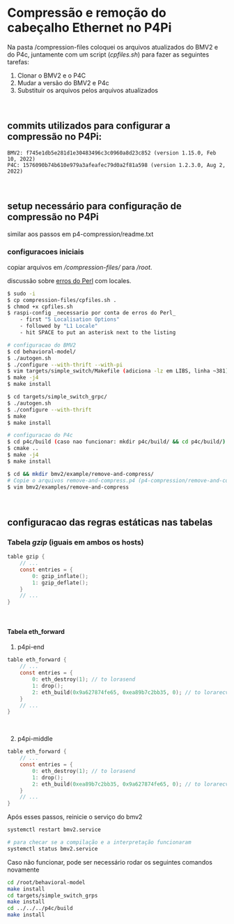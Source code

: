 # Compressão e remoção do cabeçalho Ethernet no P4Pi

Na pasta /compression-files coloquei os arquivos atualizados do BMV2 e do P4c, juntamente com um script (_cpfiles.sh_) para fazer as seguintes tarefas:

   1. Clonar o BMV2 e o P4C
   2. Mudar a versão do BMV2 e P4c
   3. Substituir os arquivos pelos arquivos atualizados

<br/>

## commits utilizados para configurar a compressão no P4Pi:
   
    BMV2: f745e1db5e281d1e30483496c3c0960a8d23c852 (version 1.15.0, Feb 10, 2022)
    P4C: 1576090b74b610e979a3afeafec79d0a2f81a598 (version 1.2.3.0, Aug 2, 2022)

<br/>

## setup necessário para configuração de compressão no P4Pi 
similar aos passos em p4-compression/readme.txt
   
### configuracoes iniciais
copiar arquivos em _/compression-files/_ para _/root_.

discussão sobre [erros do Perl](https://forums.raspberrypi.com/viewtopic.php?t=355095) com locales.

```bash
$ sudo -i
$ cp compression-files/cpfiles.sh .
$ chmod +x cpfiles.sh
$ raspi-config _necessario por conta de erros do Perl_ 
    - first "5 Localisation Options"
    - followed by "L1 Locale"
    - hit SPACE to put an asterisk next to the listing

# configuracao do BMV2
$ cd behavioral-model/ 
$ ./autogen.sh
$ ./configure --with-thrift --with-pi
$ vim targets/simple_switch/Makefile (adiciona -lz em LIBS, linha ~381)
$ make -j4
$ make install

$ cd targets/simple_switch_grpc/
$ ./autogen.sh
$ ./configure --with-thrift
$ make
$ make install

# configuracao do P4c
$ cd p4c/build (caso nao funcionar: mkdir p4c/build/ && cd p4c/build/)
$ cmake ..
$ make -j4
$ make install 

$ cd && mkdir bmv2/example/remove-and-compress/
# Copie o arquivos remove-and-compress.p4 (p4-compression/remove-and-compress/remove-and-compress.p4)
$ vim bmv2/examples/remove-and-compress
```

<br/>

## configuracao das regras estáticas nas tabelas

### Tabela *gzip* (iguais em ambos os hosts)

```c
table gzip {
    // ...
    const entries = {
        0: gzip_inflate();
        1: gzip_deflate();
    }
    // ...
}
```

<br/>

#### Tabela eth_forward

1. p4pi-end

```c
table eth_forward {
    // ...
    const entries = {
        0: eth_destroy(1); // to lorasend
        1: drop();
        2: eth_build(0x9a627874fe65, 0xea89b7c2bb35, 0); // to lorarecv
    }
    // ...
}
```

<br/>

2. p4pi-middle

```c
table eth_forward {
    // ...
    const entries = {
        0: eth_destroy(1); // to lorasend
        1: drop();
        2: eth_build(0xea89b7c2bb35, 0x9a627874fe65, 0); // to lorarecv
    }
    // ...
}
```

Após esses passos, reinicie o serviço do bmv2

```bash
systemctl restart bmv2.service

# para checar se a compilação e a interpretação funcionaram
systemctl status bmv2.service
```

Caso não funcionar, pode ser necessário rodar os seguintes comandos novamente

```bash
cd /root/behavioral-model
make install
cd targets/simple_switch_grps
make install
cd ../../../p4c/build
make install
```
    


